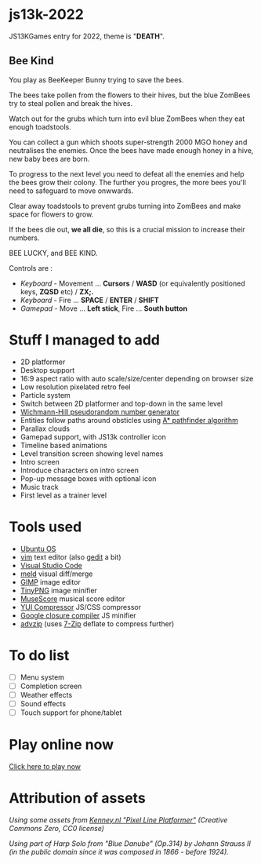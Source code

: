 # js13k-2022
JS13KGames entry for 2022, theme is "**DEATH**".

## Bee Kind
You play as BeeKeeper Bunny trying to save the bees.

The bees take pollen from the flowers to their hives, but the blue ZomBees try to steal pollen and break the hives.

Watch out for the grubs which turn into evil blue ZomBees when they eat enough toadstools.

You can collect a gun which shoots super-strength 2000 MGO honey and neutralises the enemies. Once the bees have made enough honey in a hive, new baby bees are born.

To progress to the next level you need to defeat all the enemies and help the bees grow their colony. The further you progres, the more bees you'll need to safeguard to move onwwards.

Clear away toadstools to prevent grubs turning into ZomBees and make space for flowers to grow.

If the bees die out, **we all die**, so this is a crucial mission to increase their numbers.

BEE LUCKY, and BEE KIND.

Controls are :

* *Keyboard* - Movement ... **Cursors** / **WASD** (or equivalently positioned keys, **ZQSD** etc) / **ZX;.**
* *Keyboard* - Fire ... **SPACE** / **ENTER** / **SHIFT**
* *Gamepad* - Move ... **Left stick**, Fire ... **South button**

# Stuff I managed to add
* 2D platformer
* Desktop support
* 16:9 aspect ratio with auto scale/size/center depending on browser size
* Low resolution pixelated retro feel
* Particle system
* Switch between 2D platformer and top-down in the same level
* [Wichmann-Hill pseudorandom number generator](https://en.wikipedia.org/wiki/Wichmann%E2%80%93Hill)
* Entities follow paths around obsticles using [A* pathfinder algorithm](https://en.wikipedia.org/wiki/A*_search_algorithm)
* Parallax clouds
* Gamepad support, with JS13k controller icon
* Timeline based animations
* Level transition screen showing level names
* Intro screen
* Introduce characters on intro screen
* Pop-up message boxes with optional icon
* Music track
* First level as a trainer level

# Tools used
* [Ubuntu OS](https://www.ubuntu.com/)
* [vim](https://github.com/vim) text editor (also [gedit](https://github.com/GNOME/gedit) a bit)
* [Visual Studio Code](https://code.visualstudio.com/)
* [meld](https://github.com/GNOME/meld) visual diff/merge
* [GIMP](https://github.com/GNOME/gimp) image editor
* [TinyPNG](https://tinypng.com/) image minifier
* [MuseScore](https://musescore.org/) musical score editor
* [YUI Compressor](https://github.com/yui/yuicompressor) JS/CSS compressor
* [Google closure compiler](https://developers.google.com/closure/compiler/docs/gettingstarted_app) JS minifier
* [advzip](https://github.com/amadvance/advancecomp) (uses [7-Zip](https://sourceforge.net/projects/sevenzip/files/7-Zip/) deflate to compress further)

# To do list
- [ ] Menu system
- [ ] Completion screen
- [ ] Weather effects
- [ ] Sound effects
- [ ] Touch support for phone/tablet

# Play online now
[Click here to play now](https://picosonic.github.io/js13k-2022/)

# Attribution of assets

_Using some assets from [Kenney.nl "Pixel Line Platformer"](https://kenney.nl/assets/pixel-line-platformer) (Creative Commons Zero, CC0 license)_

_Using part of Harp Solo from "Blue Danube" (Op.314) by Johann Strauss II (in the public domain since it was composed in 1866 - before 1924)._
